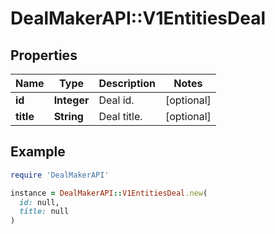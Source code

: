 # DealMakerAPI::V1EntitiesDeal

## Properties

| Name | Type | Description | Notes |
| ---- | ---- | ----------- | ----- |
| **id** | **Integer** | Deal id. | [optional] |
| **title** | **String** | Deal title. | [optional] |

## Example

```ruby
require 'DealMakerAPI'

instance = DealMakerAPI::V1EntitiesDeal.new(
  id: null,
  title: null
)
```


